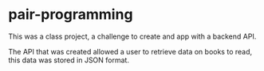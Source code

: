 # pair-programming

This was a class project, a challenge to create and app with a backend API.

The API that was created allowed a user to retrieve data on books to read, this data was stored in JSON format.
